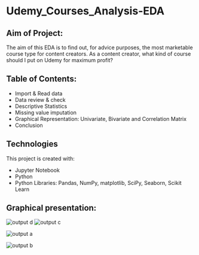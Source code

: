 # Udemy_Courses_Analysis-EDA

## Aim of Project: 
The aim of this EDA is to find out, for advice purposes, the most marketable course type for content creators. As a content creator, what kind of course should I put on Udemy for maximum profit?

## Table of Contents:
* Import & Read data
* Data review & check
* Descriptive Statistics
* Missing value imputation
* Graphical Representation: Univariate, Bivariate and Correlation Matrix
* Conclusion

## Technologies
This project is created with:
* Jupyter Notebook
* Python
* Python Libraries: Pandas, NumPy, matplotlib, SciPy, Seaborn, Scikit Learn

## Graphical presentation:
![output d](https://user-images.githubusercontent.com/101332838/179340049-85f5e8c3-9159-40f4-99b0-9f148058acb6.png)
![output c](https://user-images.githubusercontent.com/101332838/179340061-31d0d9b6-0d16-4763-ad2c-e762db30dff2.png)

![output a](https://user-images.githubusercontent.com/101332838/179340055-1c678473-6a14-4e6a-8f81-7aff14109cc8.png)

![output b](https://user-images.githubusercontent.com/101332838/179340066-c82b757a-2672-4f13-b71e-75da1934313f.png)

